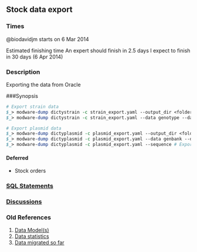 ## Stock data export

### Times
@biodavidjm starts on 6 Mar 2014

Estimated finishing time
An expert should finish in 2.5 days
I expect to finish in 30 days (6 Apr 2014)

### Description
Exporting the data from Oracle

###Synopsis

```perl
# Export strain data
$_> modware-dump dictystrain -c strain_export.yaml --output_dir <folder-to-export-data> # This will dump all data
$_> modware-dump dictystrain -c strain_export.yaml --data genotype --data inventory --data genes --data publications # Specific exports

# Export plasmid data
$_> modware-dump dictyplasmid -c plasmid_export.yaml --output_dir <folder-to-export-data> # This will dump all data
$_> modware-dump dictyplasmid -c plasmid_export.yaml --data genbank --data genes # Specific exports
$_> modware-dump dictyplasmid -c plasmid_export.yaml --sequence # Export plasmid sequences in FastA/GenBank
```

#### Deferred

* Stock orders

### [SQL Statements](https://github.com/dictyBase/Migration-Docs/blob/master/stock-data-migration/export.md)
### [Discussions](https://github.com/dictyBase/Migration-Docs/blob/master/stock-data-migration/discussions.md#stock-data-export-discussions)
### Old References

1. [Data Model(s)](https://github.com/dictyBase/Stock-Data-Migration/blob/develop/data/models/stock_inventory.md)
2. [Data statistics](https://github.com/dictyBase/Stock-Data-Migration/blob/develop/data/stats.md)
3. [Data migrated so far](https://github.com/dictyBase/Stock-Data-Migration/issues/3)
